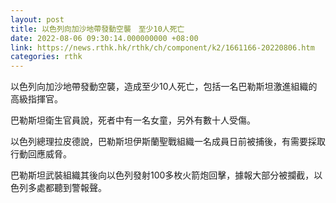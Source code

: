 ```yaml
---
layout: post
title: 以色列向加沙地帶發動空襲　至少10人死亡
date: 2022-08-06 09:30:14.000000000 +08:00
link: https://news.rthk.hk/rthk/ch/component/k2/1661166-20220806.htm
categories: rthk
---
```


以色列向加沙地帶發動空襲，造成至少10人死亡，包括一名巴勒斯坦激進組織的高級指揮官。

巴勒斯坦衛生官員說，死者中有一名女童，另外有數十人受傷。

以色列總理拉皮德說，巴勒斯坦伊斯蘭聖戰組織一名成員日前被捕後，有需要採取行動回應威脅。

巴勒斯坦武裝組織其後向以色列發射100多枚火箭炮回擊，據報大部分被攔截，以色列多處都聽到警報聲。
